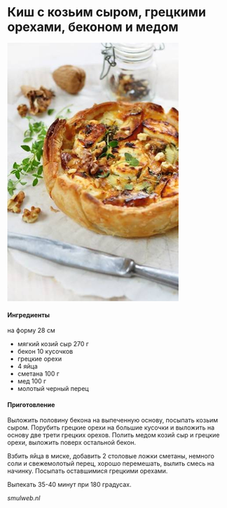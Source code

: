﻿---
image: ../../pics/quiche-goat-cheese-bacon.jpg
---
# Киш с козьим сыром, грецкими орехами, беконом и медом

![Киш с козьим сыром, грецкими орехами, беконом и медом](../../pics/quiche-goat-cheese-bacon.jpg)

#### Ингредиенты

на форму 28 см

* мягкий козий сыр 270 г
* бекон 10 кусочков
* грецкие орехи
* 4 яйца
* сметана 100 г
* мед 100 г
* молотый черный перец

#### Приготовление

Выложить половину бекона на выпеченную основу, посыпать козьим сыром. Порубить грецкие орехи на большие кусочки и выложить на основу две трети грецких орехов. Полить медом козий сыр и грецкие орехи, выложить поверх остальной бекон.

Взбить яйца в миске, добавить 2 столовые ложки сметаны, немного соли и свежемолотый перец, хорошо перемешать, вылить смесь на начинку. Посыпать оставшимися грецкими орехами.

Выпекать 35-40 минут при 180 градусах.

*smulweb.nl*
